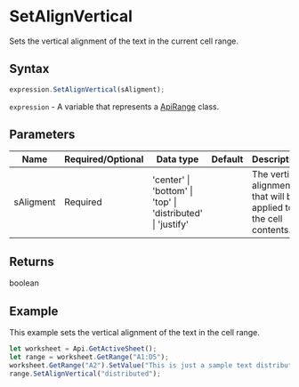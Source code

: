 # SetAlignVertical

Sets the vertical alignment of the text in the current cell range.

## Syntax

```javascript
expression.SetAlignVertical(sAligment);
```

`expression` - A variable that represents a [ApiRange](../ApiRange.md) class.

## Parameters

| **Name** | **Required/Optional** | **Data type** | **Default** | **Description** |
| ------------- | ------------- | ------------- | ------------- | ------------- |
| sAligment | Required | 'center' \| 'bottom' \| 'top' \| 'distributed' \| 'justify' |  | The vertical alignment that will be applied to the cell contents. |

## Returns

boolean

## Example

This example sets the vertical alignment of the text in the cell range.

```javascript editor-
let worksheet = Api.GetActiveSheet();
let range = worksheet.GetRange("A1:D5");
worksheet.GetRange("A2").SetValue("This is just a sample text distributed in the A2 cell.");
range.SetAlignVertical("distributed");
```
